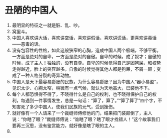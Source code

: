 # 丑陋的中国人

1. 最明显的特征之一就是脏、乱、吵。
2. 窝里斗。
3. 中国人喜欢讲大话，喜欢讲空话，喜欢讲假话，喜欢讲谎话，更喜欢讲毒话——恶毒的话。
4. 没有包容性的性格，如此这般狭窄的心胸，造成中国人两个极端，不够平衡。一方面是绝对的自卑，一方面是绝对的自傲。自卑的时候，成了奴才；自傲的时候，成了主人！独独的，没有自尊。自卑的时候觉得自己是团狗屎，和权势走得越近，脸上的笑容越多。自傲的时候觉得其他人都是狗屎，不屑一顾；变成了一种人格分裂的奇异动物。
5. 中国人是天下最容易膨胀的民族，为什么容易膨胀？因为中国人“器小易盈”，见识太少、心胸太窄，稍微有一点气候，就认为天地虽大，已装他不下。
6. 每个人都恐惧得不得了，不晓得什么是自己的权利，也不晓得保护自己的权利，每遇到一件事情发生，总是一句话：“算了，算了。”“算了算了”四个字，不知害死了多少中国人，使我们民族的元气，受到挫伤。
7. 就好像有一个人请来了一个裁缝师傅修他的门，结果把门装颠倒了，主人说：“你瞎了眼？”裁缝师傅说：“谁瞎了眼？瞎了眼才找错人！”这个故事我们要再三沉思，没有鉴赏能力，就好像是瞎了眼的主人。
8. 